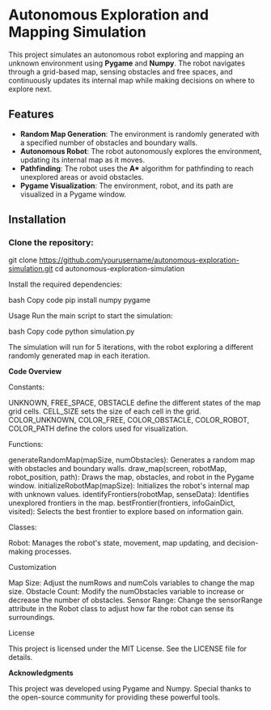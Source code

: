 # **Autonomous Exploration and Mapping Simulation**

This project simulates an autonomous robot exploring and mapping an unknown environment using **Pygame** and **Numpy**. The robot navigates through a grid-based map, sensing obstacles and free spaces, and continuously updates its internal map while making decisions on where to explore next.

## **Features**

- **Random Map Generation**: The environment is randomly generated with a specified number of obstacles and boundary walls.
- **Autonomous Robot**: The robot autonomously explores the environment, updating its internal map as it moves.
- **Pathfinding**: The robot uses the **A\*** algorithm for pathfinding to reach unexplored areas or avoid obstacles.
- **Pygame Visualization**: The environment, robot, and its path are visualized in a Pygame window.

## **Installation**

### **Clone the repository:**

git clone https://github.com/yourusername/autonomous-exploration-simulation.git
cd autonomous-exploration-simulation

Install the required dependencies:

bash
Copy code
pip install numpy pygame

Usage
Run the main script to start the simulation:

bash
Copy code
python simulation.py

The simulation will run for 5 iterations, with the robot exploring a different randomly generated map in each iteration.

**Code Overview**

Constants:

UNKNOWN, FREE_SPACE, OBSTACLE define the different states of the map grid cells.
CELL_SIZE sets the size of each cell in the grid.
COLOR_UNKNOWN, COLOR_FREE, COLOR_OBSTACLE, COLOR_ROBOT, COLOR_PATH define the colors used for visualization.

Functions:

generateRandomMap(mapSize, numObstacles): Generates a random map with obstacles and boundary walls.
draw_map(screen, robotMap, robot_position, path): Draws the map, obstacles, and robot in the Pygame window.
initializeRobotMap(mapSize): Initializes the robot's internal map with unknown values.
identifyFrontiers(robotMap, senseData): Identifies unexplored frontiers in the map.
bestFrontier(frontiers, infoGainDict, visited): Selects the best frontier to explore based on information gain.

Classes:

Robot: Manages the robot's state, movement, map updating, and decision-making processes.

Customization

Map Size: Adjust the numRows and numCols variables to change the map size.
Obstacle Count: Modify the numObstacles variable to increase or decrease the number of obstacles.
Sensor Range: Change the sensorRange attribute in the Robot class to adjust how far the robot can sense its surroundings.

License

This project is licensed under the MIT License. See the LICENSE file for details.

**Acknowledgments**

This project was developed using Pygame and Numpy. Special thanks to the open-source community for providing these powerful tools.






